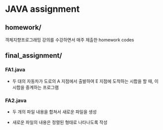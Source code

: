 # JAVA assignment

## homework/
객체지향프로그래밍 강의를 수강하면서 매주 제출한 homework codes
## final_assignment/
### FA1.java
+ 두 대의 자동차가 도로의 A 지점에서 출발하여 E 지점에 도착하는 시합을 할 때, 이 시합을 중계하는 프로그램 
### FA2.java
+ 두 개의 파일 내용을 합쳐서 새로운 파일을 생성
* 새로운 파일의 내용은 정렬된 형태로 나타나도록 작성 
